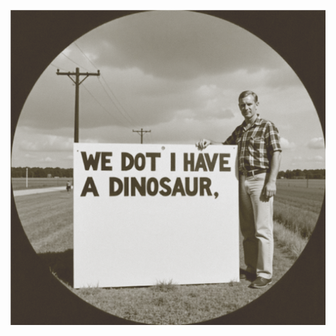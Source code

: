 ![1-nous-avons-pas-dinosaure-rond](https://github.com/naptax/naptax/blob/301e43150347a8a6823f6e30efef7a945c501330/noDino.png)
